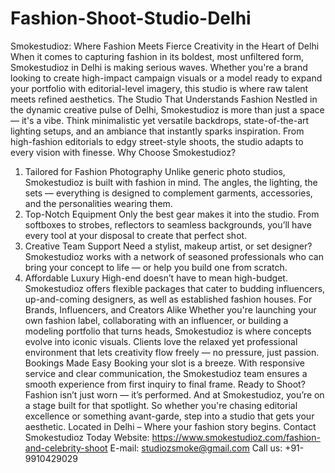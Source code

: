 # Fashion-Shoot-Studio-Delhi
Smokestudioz: Where Fashion Meets Fierce Creativity in the Heart of Delhi
When it comes to capturing fashion in its boldest, most unfiltered form, Smokestudioz in Delhi is making serious waves. Whether you're a brand looking to create high-impact campaign visuals or a model ready to expand your portfolio with editorial-level imagery, this studio is where raw talent meets refined aesthetics.
 The Studio That Understands Fashion
Nestled in the dynamic creative pulse of Delhi, Smokestudioz is more than just a space — it's a vibe. Think minimalistic yet versatile backdrops, state-of-the-art lighting setups, and an ambiance that instantly sparks inspiration. From high-fashion editorials to edgy street-style shoots, the studio adapts to every vision with finesse.
Why Choose Smokestudioz?
1. Tailored for Fashion Photography
Unlike generic photo studios, Smokestudioz is built with fashion in mind. The angles, the lighting, the sets — everything is designed to complement garments, accessories, and the personalities wearing them.
2. Top-Notch Equipment
Only the best gear makes it into the studio. From softboxes to strobes, reflectors to seamless backgrounds, you’ll have every tool at your disposal to create that perfect shot.
3. Creative Team Support
Need a stylist, makeup artist, or set designer? Smokestudioz works with a network of seasoned professionals who can bring your concept to life — or help you build one from scratch.
4. Affordable Luxury
High-end doesn’t have to mean high-budget. Smokestudioz offers flexible packages that cater to budding influencers, up-and-coming designers, as well as established fashion houses.
 For Brands, Influencers, and Creators Alike
Whether you're launching your own fashion label, collaborating with an influencer, or building a modeling portfolio that turns heads, Smokestudioz is where concepts evolve into iconic visuals. Clients love the relaxed yet professional environment that lets creativity flow freely — no pressure, just passion.
 Bookings Made Easy
Booking your slot is a breeze. With responsive service and clear communication, the Smokestudioz team ensures a smooth experience from first inquiry to final frame.
Ready to Shoot?
Fashion isn’t just worn — it’s performed. And at Smokestudioz, you’re on a stage built for that spotlight. So whether you're chasing editorial excellence or something avant-garde, step into a studio that gets your aesthetic.
 Located in Delhi – Where your fashion story begins.
Contact Smokestudioz Today
Website: https://www.smokestudioz.com/fashion-and-celebrity-shoot 
E-mail:  studiozsmoke@gmail.com 
Call us:  +91- 9910429029
